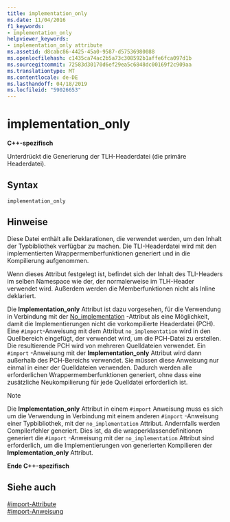```yaml
---
title: implementation_only
ms.date: 11/04/2016
f1_keywords:
- implementation_only
helpviewer_keywords:
- implementation_only attribute
ms.assetid: d8cabc86-4425-45a0-9587-d57536980088
ms.openlocfilehash: c1435ca74ac2b5a73c308592b1affe6fca097d1b
ms.sourcegitcommit: 72583d30170d6ef29ea5c6848dc00169f2c909aa
ms.translationtype: MT
ms.contentlocale: de-DE
ms.lasthandoff: 04/18/2019
ms.locfileid: "59026653"
---
```

# <a name="implementationonly"></a>implementation_only
**C++-spezifisch**

Unterdrückt die Generierung der TLH-Headerdatei (die primäre Headerdatei).

## <a name="syntax"></a>Syntax

```
implementation_only
```

## <a name="remarks"></a>Hinweise

Diese Datei enthält alle Deklarationen, die verwendet werden, um den Inhalt der Typbibliothek verfügbar zu machen. Die TLI-Headerdatei wird mit den implementierten Wrappermemberfunktionen generiert und in die Kompilierung aufgenommen.

Wenn dieses Attribut festgelegt ist, befindet sich der Inhalt des TLI-Headers im selben Namespace wie der, der normalerweise im TLH-Header verwendet wird. Außerdem werden die Memberfunktionen nicht als Inline deklariert.

Die **Implementation_only** Attribut ist dazu vorgesehen, für die Verwendung in Verbindung mit der [No_implementation](../preprocessor/no-implementation.md) -Attribut als eine Möglichkeit, damit die Implementierungen nicht die vorkompilierte Headerdatei (PCH). Eine `#import`-Anweisung mit dem Attribut `no_implementation` wird in den Quellbereich eingefügt, der verwendet wird, um die PCH-Datei zu erstellen. Die resultierende PCH wird von mehreren Quelldateien verwendet. Ein `#import` -Anweisung mit der **Implementation_only** Attribut wird dann außerhalb des PCH-Bereichs verwendet. Sie müssen diese Anweisung nur einmal in einer der Quelldateien verwenden. Dadurch werden alle erforderlichen Wrappermemberfunktionen generiert, ohne dass eine zusätzliche Neukompilierung für jede Quelldatei erforderlich ist.

> [!NOTE]
> Die **Implementation_only** Attribut in einem `#import` Anweisung muss es sich um die Verwendung in Verbindung mit einem anderen `#import` -Anweisung einer Typbibliothek, mit der `no_implementation` Attribut. Andernfalls werden Compilerfehler generiert. Dies ist, da die wrapperklassendefinitionen generiert die `#import` -Anweisung mit der `no_implementation` Attribut sind erforderlich, um die Implementierungen von generierten Kompilieren der **Implementation_only** Attribut.

**Ende C++-spezifisch**

## <a name="see-also"></a>Siehe auch

[#import-Attribute](../preprocessor/hash-import-attributes-cpp.md)<br/>
[#import-Anweisung](../preprocessor/hash-import-directive-cpp.md)